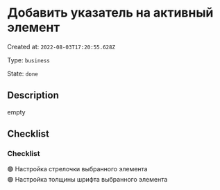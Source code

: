 # Добавить указатель на активный элемент

Created at: `2022-08-03T17:20:55.628Z`

Type: `business`

State: `done`

## Description
empty

## Checklist
### Checklist
🟢 Настройка стрелочки выбранного элемента\
🟢 Настройка толщины шрифта выбранного элемента
